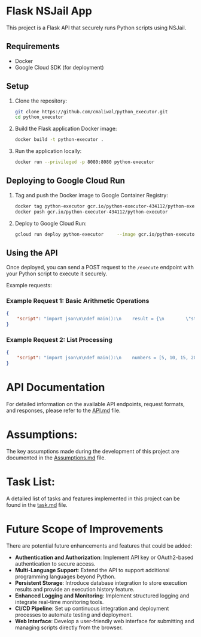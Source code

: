 # Flask NSJail App

This project is a Flask API that securely runs Python scripts using NSJail.

## Requirements

- Docker
- Google Cloud SDK (for deployment)

## Setup

1. Clone the repository:

    ```bash
    git clone https://github.com/cmaliwal/python_executor.git
    cd python_executor
    ```

2. Build the Flask application Docker image:

    ```bash
    docker build -t python-executor .
    ```

3. Run the application locally:

    ```bash
    docker run --privileged -p 8080:8080 python-executor
    ```

## Deploying to Google Cloud Run

1. Tag and push the Docker image to Google Container Registry:

    ```bash
    docker tag python-executor gcr.io/python-executor-434112/python-executor
    docker push gcr.io/python-executor-434112/python-executor
    ```

2. Deploy to Google Cloud Run:

    ```bash
    gcloud run deploy python-executor     --image gcr.io/python-executor-434112/python-executor     --platform managed     --region us-central1     --allow-unauthenticated
    ```

## Using the API

Once deployed, you can send a POST request to the `/execute` endpoint with your Python script to execute it securely.

Example requests:

### Example Request 1: Basic Arithmetic Operations

```json
{
    "script": "import json\n\ndef main():\n    result = {\n        \"status\": \"success\",\n        \"operation\": \"math_operations\",\n        \"data\": {\n            \"sum\": 10 + 5,\n            \"difference\": 10 - 5,\n            \"product\": 10 * 5,\n            \"quotient\": 10 / 5\n        }\n    }\n    return json.dumps(result)\n\nif __name__ == \"__main__\":\n    output = main()\n    print(output)"
}
```

### Example Request 2: List Processing

```json
{
    "script": "import json\n\ndef main():\n    numbers = [5, 10, 15, 20, 25]\n    result = {\n        \"status\": \"success\",\n        \"operation\": \"list_processing\",\n        \"data\": {\n            \"numbers\": numbers,\n            \"sum\": sum(numbers),\n            \"max_value\": max(numbers),\n            \"min_value\": min(numbers)\n        }\n    }\n    return json.dumps(result)\n\nif __name__ == \"__main__\":\n    output = main()\n    print(output)"
}
```

# API Documentation
For detailed information on the available API endpoints, request formats, and responses, please refer to the [API.md](./API.md) file.

# Assumptions:
The key assumptions made during the development of this project are documented in the [Assumptions.md](./Assumptions.md) file.

# Task List:
A detailed list of tasks and features implemented in this project can be found in the [task.md](./task.md) file.

# Future Scope of Improvements
There are potential future enhancements and features that could be added:

- **Authentication and Authorization**: Implement API key or OAuth2-based authentication to secure access.
- **Multi-Language Support**: Extend the API to support additional programming languages beyond Python.
- **Persistent Storage**: Introduce database integration to store execution results and provide an execution history feature.
- **Enhanced Logging and Monitoring**: Implement structured logging and integrate real-time monitoring tools.
- **CI/CD Pipeline**: Set up continuous integration and deployment processes to automate testing and deployment.
- **Web Interface**: Develop a user-friendly web interface for submitting and managing scripts directly from the browser.

